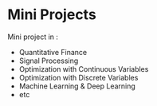 # Mini Projects

Mini project in :

- Quantitative Finance
- Signal Processing
- Optimization with Continuous Variables
- Optimization with Discrete Variables
- Machine Learning & Deep Learning
- etc
